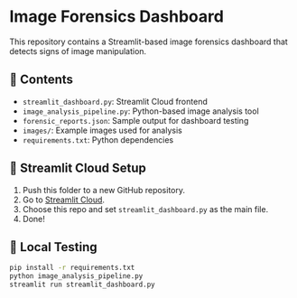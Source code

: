 
# Image Forensics Dashboard

This repository contains a Streamlit-based image forensics dashboard that detects signs of image manipulation.

## 📁 Contents

- `streamlit_dashboard.py`: Streamlit Cloud frontend
- `image_analysis_pipeline.py`: Python-based image analysis tool
- `forensic_reports.json`: Sample output for dashboard testing
- `images/`: Example images used for analysis
- `requirements.txt`: Python dependencies

## 🚀 Streamlit Cloud Setup

1. Push this folder to a new GitHub repository.
2. Go to [Streamlit Cloud](https://streamlit.io/cloud).
3. Choose this repo and set `streamlit_dashboard.py` as the main file.
4. Done!

## 🧪 Local Testing

```bash
pip install -r requirements.txt
python image_analysis_pipeline.py
streamlit run streamlit_dashboard.py
```
